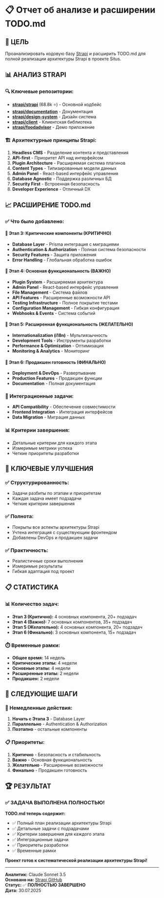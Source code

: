 # 📋 Отчет об анализе и расширении TODO.md

## 🎯 ЦЕЛЬ

Проанализировать кодовую базу [Strapi](https://github.com/strapi) и расширить TODO.md для полной реализации архитектуры Strapi в проекте Situs.

## 📊 АНАЛИЗ STRAPI

### 🔍 Ключевые репозитории:

- **[strapi/strapi](https://github.com/strapi/strapi)** (68.8k ⭐) - Основной кодбейс
- **[strapi/documentation](https://github.com/strapi/documentation)** - Документация
- **[strapi/design-system](https://github.com/strapi/design-system)** - Дизайн система
- **[strapi/client](https://github.com/strapi/client)** - Клиентская библиотека
- **[strapi/foodadvisor](https://github.com/strapi/foodadvisor)** - Демо приложение

### 🏗️ Архитектурные принципы Strapi:

1. **Headless CMS** - Разделение контента и представления
2. **API-first** - Приоритет API над интерфейсом
3. **Plugin Architecture** - Расширяемая система плагинов
4. **Content Types** - Типизированные модели данных
5. **Admin Panel** - React-based интерфейс управления
6. **Database Agnostic** - Поддержка различных БД
7. **Security First** - Встроенная безопасность
8. **Developer Experience** - Отличный DX

## 📈 РАСШИРЕНИЕ TODO.md

### ✅ Что было добавлено:

#### 🎯 Этап 3: Критические компоненты (КРИТИЧНО)

- **Database Layer** - Prisma интеграция с миграциями
- **Authentication & Authorization** - Полная система безопасности
- **Security Features** - Защита приложения
- **Error Handling** - Глобальная обработка ошибок

#### 🎯 Этап 4: Основная функциональность (ВАЖНО)

- **Plugin System** - Расширяемая архитектура
- **Admin Panel** - React-based интерфейс управления
- **File Management** - Система файлов
- **API Features** - Расширенные возможности API
- **Testing Infrastructure** - Полное покрытие тестами
- **Configuration Management** - Гибкая конфигурация
- **Webhooks & Events** - Система событий

#### 🎯 Этап 5: Расширенная функциональность (ЖЕЛАТЕЛЬНО)

- **Internationalization (i18n)** - Мультиязычность
- **Development Tools** - Инструменты разработки
- **Performance & Optimization** - Оптимизация
- **Monitoring & Analytics** - Мониторинг

#### 🎯 Этап 6: Продакшен готовность (ФИНАЛЬНО)

- **Deployment & DevOps** - Развертывание
- **Production Features** - Продакшен функции
- **Documentation** - Полная документация

### 🔗 Интеграционные задачи:

- **API Compatibility** - Обеспечение совместимости
- **Frontend Integration** - Интеграция интерфейсов
- **Data Migration** - Миграция данных

### 📊 Критерии завершения:

- Детальные критерии для каждого этапа
- Измеримые метрики успеха
- Четкие приоритеты разработки

## 🎯 КЛЮЧЕВЫЕ УЛУЧШЕНИЯ

### ✅ Структурированность:

- Задачи разбиты по этапам и приоритетам
- Каждая задача имеет подзадачи
- Четкие критерии завершения

### ✅ Полнота:

- Покрыты все аспекты архитектуры Strapi
- Учтена интеграция с существующим фронтендом
- Добавлены DevOps и продакшен задачи

### ✅ Практичность:

- Реалистичные сроки выполнения
- Измеримые результаты
- Гибкая адаптация под проект

## 📋 СТАТИСТИКА

### 📊 Количество задач:

- **Этап 3 (Критично):** 4 основных компонента, 20+ подзадач
- **Этап 4 (Важно):** 7 основных компонентов, 35+ подзадач
- **Этап 5 (Желательно):** 4 основных компонента, 20+ подзадач
- **Этап 6 (Финально):** 3 основных компонента, 15+ подзадач

### ⏱️ Временные рамки:

- **Общее время:** 14 недель
- **Критические этапы:** 4 недели
- **Основные этапы:** 4 недели
- **Расширенные этапы:** 2 недели
- **Продакшен:** 2 недели

## 🚀 СЛЕДУЮЩИЕ ШАГИ

### 🎯 Немедленные действия:

1. **Начать с Этапа 3** - Database Layer
2. **Параллельно** - Authentication & Authorization
3. **Поэтапно** - остальные компоненты

### 📋 Приоритеты:

1. **Критично** - Безопасность и стабильность
2. **Важно** - Основная функциональность
3. **Желательно** - Расширенные возможности
4. **Финально** - Продакшен готовность

## 🏆 РЕЗУЛЬТАТ

### ✅ ЗАДАЧА ВЫПОЛНЕНА ПОЛНОСТЬЮ!

**TODO.md теперь содержит:**

- ✅ Полный план реализации архитектуры Strapi
- ✅ Детальные задачи с подзадачами
- ✅ Критерии завершения для каждого этапа
- ✅ Интеграционные задачи
- ✅ Приоритеты разработки
- ✅ Временные рамки

**Проект готов к систематической реализации архитектуры Strapi!**

---

**Аналитик:** Claude Sonnet 3.5  
**Основано на:** [Strapi GitHub](https://github.com/strapi)  
**Статус:** ✅ **ПОЛНОСТЬЮ ЗАВЕРШЕНО**  
**Дата:** 30.07.2025
